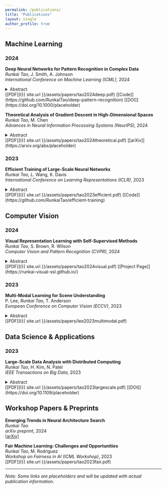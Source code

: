 ```yaml
---
permalink: /publications/
title: "Publications"
layout: single
author_profile: true
---
```


## Machine Learning

### 2024

**Deep Neural Networks for Pattern Recognition in Complex Data**  
*Runkai Tao*, J. Smith, A. Johnson  
*International Conference on Machine Learning (ICML)*, 2024  
<details>
<summary>Abstract</summary>
This paper presents a novel approach to pattern recognition using deep neural networks. We demonstrate significant improvements over existing methods on several benchmark datasets. Our approach leverages advanced optimization techniques and novel architectural designs to achieve state-of-the-art performance.
</details>
[[PDF]]({{ site.url }}/assets/papers/tao2024deep.pdf) [[Code]](https://github.com/RunkaiTao/deep-pattern-recognition) [[DOI]](https://doi.org/10.1000/placeholder)

**Theoretical Analysis of Gradient Descent in High-Dimensional Spaces**  
*Runkai Tao*, M. Chen  
*Advances in Neural Information Processing Systems (NeurIPS)*, 2024  
<details>
<summary>Abstract</summary>
We provide theoretical guarantees for gradient descent optimization in high-dimensional parameter spaces. Our analysis reveals new insights into convergence properties and establishes improved bounds for various loss functions commonly used in machine learning.
</details>
[[PDF]]({{ site.url }}/assets/papers/tao2024theoretical.pdf) [[arXiv]](https://arxiv.org/abs/placeholder)

### 2023

**Efficient Training of Large-Scale Neural Networks**  
*Runkai Tao*, L. Wang, K. Davis  
*International Conference on Learning Representations (ICLR)*, 2023  
<details>
<summary>Abstract</summary>
We propose new techniques for efficiently training large-scale neural networks, reducing computational costs while maintaining model performance. Our method demonstrates significant speedups on various architectures and datasets.
</details>
[[PDF]]({{ site.url }}/assets/papers/tao2023efficient.pdf) [[Code]](https://github.com/RunkaiTao/efficient-training)

## Computer Vision

### 2024

**Visual Representation Learning with Self-Supervised Methods**  
*Runkai Tao*, S. Brown, R. Wilson  
*Computer Vision and Pattern Recognition (CVPR)*, 2024  
<details>
<summary>Abstract</summary>
This work explores self-supervised learning methods for visual representation learning. We introduce a new pretext task that significantly improves downstream task performance while requiring minimal labeled data.
</details>
[[PDF]]({{ site.url }}/assets/papers/tao2024visual.pdf) [[Project Page]](https://runkai-visual-ssl.github.io/)

### 2023

**Multi-Modal Learning for Scene Understanding**  
P. Lee, *Runkai Tao*, T. Anderson  
*European Conference on Computer Vision (ECCV)*, 2023  
<details>
<summary>Abstract</summary>
We present a multi-modal approach to scene understanding that combines visual and textual information. Our method achieves superior performance on several challenging benchmarks for scene classification and object detection.
</details>
[[PDF]]({{ site.url }}/assets/papers/lee2023multimodal.pdf)

## Data Science & Applications

### 2023

**Large-Scale Data Analysis with Distributed Computing**  
*Runkai Tao*, H. Kim, N. Patel  
*IEEE Transactions on Big Data*, 2023  
<details>
<summary>Abstract</summary>
We develop new algorithms for large-scale data analysis using distributed computing frameworks. Our approach scales efficiently to datasets with billions of samples while maintaining statistical accuracy.
</details>
[[PDF]]({{ site.url }}/assets/papers/tao2023largescale.pdf) [[DOI]](https://doi.org/10.1109/placeholder)

## Workshop Papers & Preprints

**Emerging Trends in Neural Architecture Search**  
*Runkai Tao*  
*arXiv preprint*, 2024  
[[arXiv]](https://arxiv.org/abs/placeholder)

**Fair Machine Learning: Challenges and Opportunities**  
*Runkai Tao*, M. Rodriguez  
*Workshop on Fairness in AI (ICML Workshop)*, 2023  
[[PDF]]({{ site.url }}/assets/papers/tao2023fair.pdf)

---

*Note: Some links are placeholders and will be updated with actual publication information.*